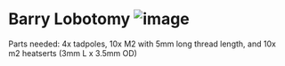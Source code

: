 # Barry Lobotomy  ![image](https://github.com/user-attachments/assets/cb1e4664-9f29-4a9e-b267-3640145d4016)
Parts needed: 4x tadpoles, 10x M2 with 5mm long thread length, and 10x m2 heatserts (3mm L x 3.5mm OD)

